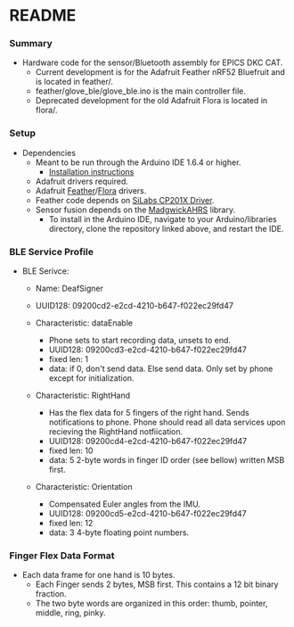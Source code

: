 # README #
### Summary ###


* Hardware code for the sensor/Bluetooth assembly for EPICS DKC CAT.
	* Current development is for the Adafruit Feather nRF52 Bluefruit and is located in feather/.
	* feather/glove_ble/glove_ble.ino is the main controller file.
	* Deprecated development for the old Adafruit Flora is located in flora/.

### Setup ###

* Dependencies
	* Meant to be run through the Arduino IDE 1.6.4 or higher.
		* [Installation instructions](https://learn.adafruit.com/adafruit-arduino-ide-setup/arduino-1-dot-6-x-ide)
	* Adafruit drivers required.
	* Adafruit [Feather](https://learn.adafruit.com/bluefruit-nrf52-feather-learning-guide/arduino-bsp-setup)/[Flora](https://learn.adafruit.com/getting-started-with-flora/windows-setup) drivers.
	* Feather code depends on [SiLabs CP201X Driver](https://learn.adafruit.com/bluefruit-nrf52-feather-learning-guide/arduino-board-setup).
	* Sensor fusion depends on the [MadgwickAHRS](https://github.com/PaulStoffregen/MadgwickAHRS) library.
		* To install in the Arduino IDE, navigate to your Arduino/libraries directory, clone the repository linked above, and restart the IDE.

### BLE Service Profile ###
* BLE Serivce:
	* Name: DeafSigner
	* UUID128: 09200cd2-e2cd-4210-b647-f022ec29fd47

	* Characteristic: dataEnable
		* Phone sets to start recording data, unsets to end.
		* UUID128: 09200cd3-e2cd-4210-b647-f022ec29fd47
		* fixed len: 1
		* data: if 0, don't send data. Else send data. Only set by phone except for initialization.

	* Characteristic: RightHand
		* Has the flex data for 5 fingers of the right hand. Sends notifications to phone. Phone should read all data services upon recieving the RightHand notfiication.
		* UUID128: 09200cd4-e2cd-4210-b647-f022ec29fd47
		* fixed len: 10
		* data: 5 2-byte words in finger ID order (see bellow) written MSB first.

	* Characteristic: Orientation
		* Compensated Euler angles from the IMU.
		* UUID128: 09200cd5-e2cd-4210-b647-f022ec29fd47
		* fixed len: 12
		* data: 3 4-byte floating point numbers.


### Finger Flex Data Format ###
* Each data frame for one hand is 10 bytes.
	* Each Finger sends 2 bytes, MSB first. This contains a 12 bit binary fraction.
	* The two byte words are organized in this order: thumb, pointer, middle, ring, pinky.
